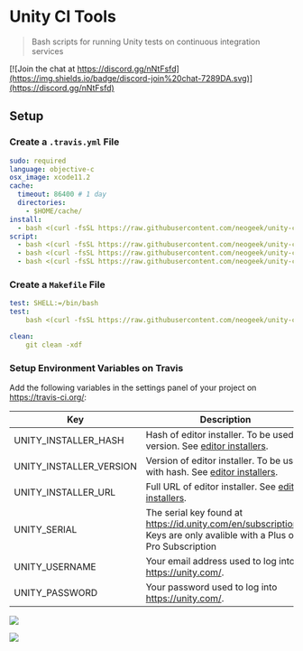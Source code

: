 # Unity CI Tools

> Bash scripts for running Unity tests on continuous integration services

[![Join the chat at https://discord.gg/nNtFsfd](https://img.shields.io/badge/discord-join%20chat-7289DA.svg)](https://discord.gg/nNtFsfd)

## Setup

### Create a `.travis.yml` File

```yaml
sudo: required
language: objective-c
osx_image: xcode11.2
cache:
  timeout: 86400 # 1 day
  directories:
    - $HOME/cache/
install:
  - bash <(curl -fsSL https://raw.githubusercontent.com/neogeek/unity-ci-tools/v1.0.0/bin/install.sh)
script:
  - bash <(curl -fsSL https://raw.githubusercontent.com/neogeek/unity-ci-tools/v1.0.0/bin/auth.sh)
  - bash <(curl -fsSL https://raw.githubusercontent.com/neogeek/unity-ci-tools/v1.0.0/bin/test.sh)
  - bash <(curl -fsSL https://raw.githubusercontent.com/neogeek/unity-ci-tools/v1.0.0/bin/deauth.sh)
```

### Create a `Makefile` File

```yaml
test: SHELL:=/bin/bash
test:
	bash <(curl -fsSL https://raw.githubusercontent.com/neogeek/unity-ci-tools/v1.0.0/bin/test.sh)

clean:
	git clean -xdf
```

### Setup Environment Variables on Travis

Add the following variables in the settings panel of your project on <https://travis-ci.org/>:

| Key                     | Description                                                                                                                                               | Required |
| ----------------------- | --------------------------------------------------------------------------------------------------------------------------------------------------------- | -------- |
| UNITY_INSTALLER_HASH    | Hash of editor installer. To be used to version. See [editor installers](https://github.com/neogeek/get-unity/blob/master/data/editor-installers.json).   | No       |
| UNITY_INSTALLER_VERSION | Version of editor installer. To be used with hash. See [editor installers](https://github.com/neogeek/get-unity/blob/master/data/editor-installers.json). | No       |
| UNITY_INSTALLER_URL     | Full URL of editor installer. See [editor installers](https://github.com/neogeek/get-unity/blob/master/data/editor-installers.json).                      | No       |
| UNITY_SERIAL            | The serial key found at <https://id.unity.com/en/subscriptions>. Keys are only avalible with a Plus or Pro Subscription                                   | Yes      |
| UNITY_USERNAME          | Your email address used to log into <https://unity.com/>.                                                                                                 | Yes      |
| UNITY_PASSWORD          | Your password used to log into <https://unity.com/>.                                                                                                      | Yes      |

![](screenshots/travis-env-variables-empty.png)

![](screenshots/travis-env-variables-filled-out.png)

